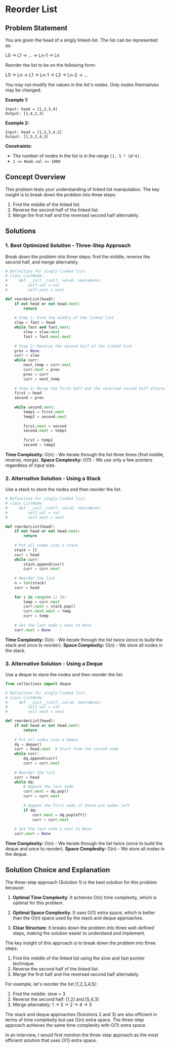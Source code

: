 # Reorder List

## Problem Statement

You are given the head of a singly linked-list. The list can be represented as:

L0 → L1 → … → Ln-1 → Ln

Reorder the list to be on the following form:

L0 → Ln → L1 → Ln-1 → L2 → Ln-2 → …

You may not modify the values in the list's nodes. Only nodes themselves may be changed.

**Example 1:**
```
Input: head = [1,2,3,4]
Output: [1,4,2,3]
```

**Example 2:**
```
Input: head = [1,2,3,4,5]
Output: [1,5,2,4,3]
```

**Constraints:**
- The number of nodes in the list is in the range `[1, 5 * 10^4]`.
- `1 <= Node.val <= 1000`

## Concept Overview

This problem tests your understanding of linked list manipulation. The key insight is to break down the problem into three steps:
1. Find the middle of the linked list.
2. Reverse the second half of the linked list.
3. Merge the first half and the reversed second half alternately.

## Solutions

### 1. Best Optimized Solution - Three-Step Approach

Break down the problem into three steps: find the middle, reverse the second half, and merge alternately.

```python
# Definition for singly-linked list.
# class ListNode:
#     def __init__(self, val=0, next=None):
#         self.val = val
#         self.next = next

def reorderList(head):
    if not head or not head.next:
        return
    
    # Step 1: Find the middle of the linked list
    slow = fast = head
    while fast and fast.next:
        slow = slow.next
        fast = fast.next.next
    
    # Step 2: Reverse the second half of the linked list
    prev = None
    curr = slow
    while curr:
        next_temp = curr.next
        curr.next = prev
        prev = curr
        curr = next_temp
    
    # Step 3: Merge the first half and the reversed second half alternately
    first = head
    second = prev
    
    while second.next:
        temp1 = first.next
        temp2 = second.next
        
        first.next = second
        second.next = temp1
        
        first = temp1
        second = temp2
```

**Time Complexity:** O(n) - We iterate through the list three times (find middle, reverse, merge).
**Space Complexity:** O(1) - We use only a few pointers regardless of input size.

### 2. Alternative Solution - Using a Stack

Use a stack to store the nodes and then reorder the list.

```python
# Definition for singly-linked list.
# class ListNode:
#     def __init__(self, val=0, next=None):
#         self.val = val
#         self.next = next

def reorderList(head):
    if not head or not head.next:
        return
    
    # Put all nodes into a stack
    stack = []
    curr = head
    while curr:
        stack.append(curr)
        curr = curr.next
    
    # Reorder the list
    n = len(stack)
    curr = head
    
    for i in range(n // 2):
        temp = curr.next
        curr.next = stack.pop()
        curr.next.next = temp
        curr = temp
    
    # Set the last node's next to None
    curr.next = None
```

**Time Complexity:** O(n) - We iterate through the list twice (once to build the stack and once to reorder).
**Space Complexity:** O(n) - We store all nodes in the stack.

### 3. Alternative Solution - Using a Deque

Use a deque to store the nodes and then reorder the list.

```python
from collections import deque

# Definition for singly-linked list.
# class ListNode:
#     def __init__(self, val=0, next=None):
#         self.val = val
#         self.next = next

def reorderList(head):
    if not head or not head.next:
        return
    
    # Put all nodes into a deque
    dq = deque()
    curr = head.next  # Start from the second node
    while curr:
        dq.append(curr)
        curr = curr.next
    
    # Reorder the list
    curr = head
    while dq:
        # Append the last node
        curr.next = dq.pop()
        curr = curr.next
        
        # Append the first node if there are nodes left
        if dq:
            curr.next = dq.popleft()
            curr = curr.next
    
    # Set the last node's next to None
    curr.next = None
```

**Time Complexity:** O(n) - We iterate through the list twice (once to build the deque and once to reorder).
**Space Complexity:** O(n) - We store all nodes in the deque.

## Solution Choice and Explanation

The three-step approach (Solution 1) is the best solution for this problem because:

1. **Optimal Time Complexity**: It achieves O(n) time complexity, which is optimal for this problem.

2. **Optimal Space Complexity**: It uses O(1) extra space, which is better than the O(n) space used by the stack and deque approaches.

3. **Clear Structure**: It breaks down the problem into three well-defined steps, making the solution easier to understand and implement.

The key insight of this approach is to break down the problem into three steps:
1. Find the middle of the linked list using the slow and fast pointer technique.
2. Reverse the second half of the linked list.
3. Merge the first half and the reversed second half alternately.

For example, let's reorder the list [1,2,3,4,5]:
1. Find the middle: slow = 3
2. Reverse the second half: [1,2] and [5,4,3]
3. Merge alternately: 1 -> 5 -> 2 -> 4 -> 3

The stack and deque approaches (Solutions 2 and 3) are also efficient in terms of time complexity but use O(n) extra space. The three-step approach achieves the same time complexity with O(1) extra space.

In an interview, I would first mention the three-step approach as the most efficient solution that uses O(1) extra space.

